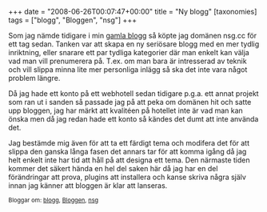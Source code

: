 +++
date = "2008-06-26T00:07:47+00:00"
title = "Ny blogg"
[taxonomies]
tags = ["blogg", "Bloggen", "nsg"]
+++

Som jag nämde tidigare i min [gamla blogg][1] så köpte jag domänen nsg.cc för ett tag sedan. Tanken var att skapa en ny seriösare blogg med en mer tydlig inriktning, eller snarare ett par tydliga kategorier där man enkelt kan välja vad man vill prenumerera på. T.ex. om man bara är intresserad av teknik och vill slippa minna lite mer personliga inlägg så ska det inte vara något problem längre.

Då jag hade ett konto på ett webhotell sedan tidigare p.g.a. ett annat projekt som ran ut i sanden så passade jag på att peka om domänen hit och satte upp bloggen, jag har märkt att kvalitéen på hotellet inte är vad man kan önska men då jag redan hade ett konto så kändes det dumt att inte använda det.

Jag bestämde mig även för att ta ett färdigt tema och modifera det för att slippa den ganska långa fasen det annars tar för att komma igång då jag helt enkelt inte har tid att håll på att designa ett tema. Den närmaste tiden kommer det säkert hända en hel del saken här då jag har en del förändringar att prova, plugins att installera och kanse skriva några själv innan jag känner att bloggen är klar att lanseras.

<small> <p class='technorati-tags'>
  Bloggar om: <a class='technorati-link' href='http://bloggar.se/om/blogg' rel='tag' target='_self'>blogg</a>, <a class='technorati-link' href='http://bloggar.se/om/Bloggen' rel='tag' target='_self'>Bloggen</a>, <a class='technorati-link' href='http://bloggar.se/om/nsg' rel='tag' target='_self'>nsg</a>
</p></small>

 [1]: http://junkpile.se/~s/wp/2008/04/vilket-webhotell-ska-man-ha/
